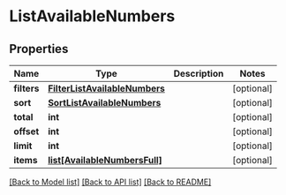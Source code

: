 # ListAvailableNumbers

## Properties
Name | Type | Description | Notes
------------ | ------------- | ------------- | -------------
**filters** | [**FilterListAvailableNumbers**](FilterListAvailableNumbers.md) |  | [optional] 
**sort** | [**SortListAvailableNumbers**](SortListAvailableNumbers.md) |  | [optional] 
**total** | **int** |  | [optional] 
**offset** | **int** |  | [optional] 
**limit** | **int** |  | [optional] 
**items** | [**list[AvailableNumbersFull]**](AvailableNumbersFull.md) |  | [optional] 

[[Back to Model list]](../README.md#documentation-for-models) [[Back to API list]](../README.md#documentation-for-api-endpoints) [[Back to README]](../README.md)


